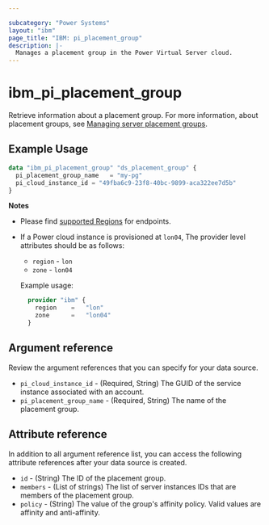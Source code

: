 ```yaml
---

subcategory: "Power Systems"
layout: "ibm"
page_title: "IBM: pi_placement_group"
description: |-
  Manages a placement group in the Power Virtual Server cloud.
---
```


# ibm_pi_placement_group
Retrieve information about a placement group. For more information, about placement groups, see [Managing server placement groups](https://cloud.ibm.com/docs/power-iaas?topic=power-iaas-placement-groups).

## Example Usage

```terraform
data "ibm_pi_placement_group" "ds_placement_group" {
  pi_placement_group_name   = "my-pg"
  pi_cloud_instance_id = "49fba6c9-23f8-40bc-9899-aca322ee7d5b"
}
```

**Notes**
* Please find [supported Regions](https://cloud.ibm.com/apidocs/power-cloud#endpoint) for endpoints.
* If a Power cloud instance is provisioned at `lon04`, The provider level attributes should be as follows:
  * `region` - `lon`
  * `zone` - `lon04`
  
  Example usage:
  
  ```terraform
    provider "ibm" {
      region    =   "lon"
      zone      =   "lon04"
    }
  ```
  

## Argument reference
Review the argument references that you can specify for your data source. 

- `pi_cloud_instance_id` - (Required, String) The GUID of the service instance associated with an account.
- `pi_placement_group_name` - (Required, String) The name of the placement group.

## Attribute reference
In addition to all argument reference list, you can access the following attribute references after your data source is created. 

- `id` - (String) The ID of the placement group.
- `members` - (List of strings) The list of server instances IDs that are members of the placement group.
- `policy` - (String) The value of the group's affinity policy. Valid values are affinity and anti-affinity.
